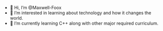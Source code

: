 - 👋 Hi, I’m @Maxwell-Foox
- 👀 I’m interested in learning about technology and how it changes the world.
- 🌱 I’m currently learning C++ along with other major required curriculum. 

<!---
Maxwell-Foox/Maxwell-Foox is a ✨ special ✨ repository because its `README.md` (this file) appears on your GitHub profile.
You can click the Preview link to take a look at your changes.
--->
